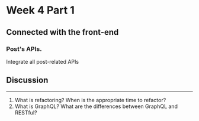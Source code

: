 # Week 4 Part 1

## Connected with the front-end

### Post's APIs.

Integrate all post-related APIs


## Discussion
----
1. What is refactoring? When is the appropriate time to refactor?
2. What is GraphQL? What are the differences between GraphQL and RESTful?